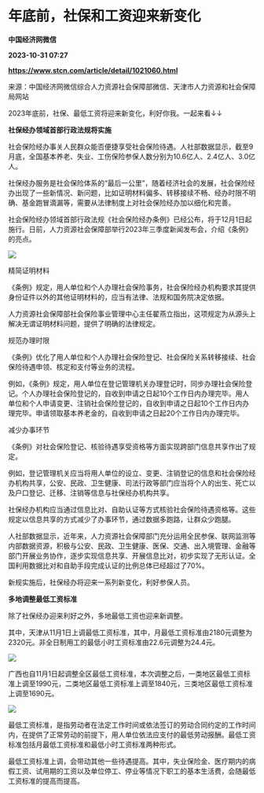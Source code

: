 # 年底前，社保和工资迎来新变化
**中国经济网微信**

**2023-10-31 07:27**

**https://www.stcn.com/article/detail/1021060.html**

来源：中国经济网微信综合人力资源社会保障部微信、天津市人力资源和社会保障局网站

2023年底前，社保、最低工资将迎来新变化，利好你我。一起来看↓↓

**社保经办领域首部行政法规将实施**

社会保险经办事关人民群众能否便捷享受社会保险待遇。人社部数据显示，截至9月底，全国基本养老、失业、工伤保险参保人数分别为10.6亿人、2.4亿人、3.0亿人。

社保经办服务是社会保险体系的“最后一公里”，随着经济社会的发展，社会保险经办出现了一些新情况、新问题，比如证明材料偏多、转移接续不畅、经办时限不明确、基金跑冒滴漏等，需要从法律制度上对社会保险经办加以细化和完善。

社会保险经办领域首部行政法规《社会保险经办条例》已经公布，将于12月1日起施行。日前，人力资源社会保障部举行2023年三季度新闻发布会，介绍《条例》的亮点。

![](https://stcn-main.oss-cn-shenzhen.aliyuncs.com/upload/wechat/20231031/20231031150304_6540a6a8163c6.png)

精简证明材料

《条例》规定，用人单位和个人办理社会保险事务，社会保险经办机构要求其提供身份证件以外的其他证明材料的，应当有法律、法规和国务院决定依据。

人力资源社会保障部社会保险事业管理中心主任翟燕立指出，这项规定为从源头上解决无谓证明材料问题，提供了明确的法律规定。

规范办理时限

《条例》优化了用人单位和个人办理社会保险登记、社会保险关系转移接续、社会保险待遇申领、核定和支付等业务的流程。

例如，《条例》规定，用人单位在登记管理机关办理登记时，同步办理社会保险登记。个人办理社会保险登记的，自收到申请之日起10个工作日内办理完毕。用人单位和个人申请变更、注销社会保险登记的，自收到申请之日起10个工作日内办理完毕。申请领取基本养老金的，自收到申请之日起20个工作日内办理完毕。

减少办事环节

《条例》对社会保险登记、核验待遇享受资格等方面实现跨部门信息共享作出了规定。

例如，登记管理机关应当将用人单位的设立、变更、注销登记的信息和社会保险经办机构共享，公安、民政、卫生健康、司法行政等部门应当将个人的出生、死亡以及户口登记、迁移、注销等信息与社保经办机构共享。

社保经办机构应当通过信息比对、自助认证等方式核验社会保险待遇资格等。这些规定以信息共享的方式减少了办事环节，通过数据多跑路，让群众少跑腿。

人社部数据显示，近年来，人力资源社会保障部门充分运用全民参保、联网监测等内部数据资源，积极与公安、民政、卫生健康、医保、交通、出入境管理、金融等部门开展业务协作，逐步实现信息共享、开展信息比对，初步实现了无形认证。全国利用数据比对和自助手段完成认证的比例总体已经超过了70%。

新规实施后，社保经办将迎来一系列新变化，利好参保人员。

**多地调整最低工资标准**

除了社保经办迎来利好之外，多地最低工资也迎来新调整。

其中，天津从11月1日上调最低工资标准，其中，月最低工资标准由2180元调整为2320元。非全日制用工的最低小时工资标准由22.6元调整为24.4元。

![](https://stcn-main.oss-cn-shenzhen.aliyuncs.com/upload/wechat/20231031/20231031150304_6540a6a86f5c0.png)

广西也自11月1日起调整全区最低工资标准，本次调整之后，一类地区最低工资标准上调至1990元，二类地区最低工资标准上调至1840元，三类地区最低工资标准上调至1690元。

![](https://stcn-main.oss-cn-shenzhen.aliyuncs.com/upload/wechat/20231031/20231031150304_6540a6a8b10a2.png)

最低工资标准，是指劳动者在法定工作时间或依法签订的劳动合同约定的工作时间内，在提供了正常劳动的前提下，用人单位依法应支付的最低劳动报酬。最低工资标准包括月最低工资标准和最低小时工资标准两种形式。

最低工资标准上调，会带动其他一些待遇提高。其中，失业保险金、医疗期内的病假工资、试用期的工资以及单位停工、停业等情况下职工的基本生活费，会随最低工资标准的提高而提高。